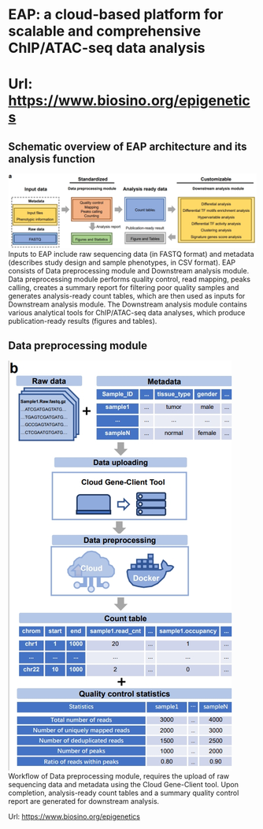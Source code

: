 # EAP: a cloud-based platform for scalable and comprehensive ChIP/ATAC-seq data analysis
# Url: https://www.biosino.org/epigenetics
## Schematic overview of EAP architecture and its analysis function
![workflow](https://github.com/haojiechen94/EAP/blob/main/images/a.png)
Inputs to EAP include raw sequencing data (in FASTQ format) and metadata (describes study design and sample phenotypes, in CSV format). EAP consists of Data preprocessing module and Downstream analysis module. Data preprocessing module performs quality control, read mapping, peaks calling, creates a summary report for filtering poor quality samples and generates analysis-ready count tables, which are then used as inputs for Downstream analysis module. The Downstream analysis module contains various analytical tools for ChIP/ATAC-seq data analyses, which produce publication-ready results (figures and tables). 

## Data preprocessing module
![Data preprocessing module](https://github.com/haojiechen94/EAP/blob/main/images/b.png)
Workflow of Data preprocessing module, requires the upload of raw sequencing data and metadata using the Cloud Gene-Client tool. Upon completion, analysis-ready count tables and a summary quality control report are generated for downstream analysis.

Url: https://www.biosino.org/epigenetics
